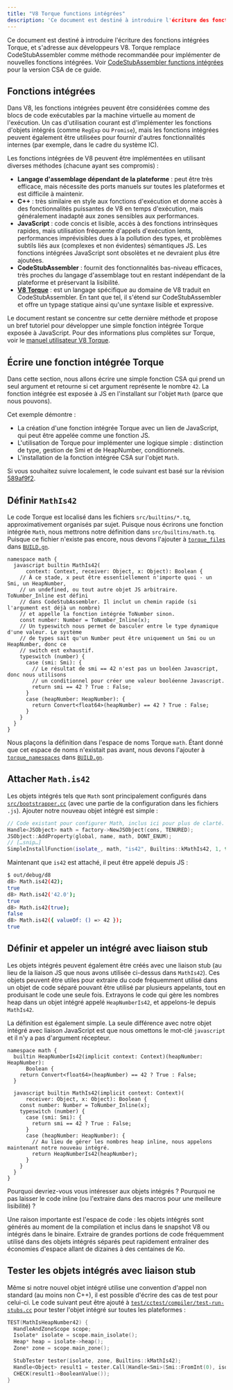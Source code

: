 ```yaml
---
title: "V8 Torque functions intégrées"
description: 'Ce document est destiné à introduire l'écriture des fonctions intégrées Torque, et s'adresse aux développeurs V8.'
---
```

Ce document est destiné à introduire l'écriture des fonctions intégrées Torque, et s'adresse aux développeurs V8. Torque remplace CodeStubAssembler comme méthode recommandée pour implémenter de nouvelles fonctions intégrées. Voir [CodeStubAssembler functions intégrées](/docs/csa-builtins) pour la version CSA de ce guide.

## Fonctions intégrées

Dans V8, les fonctions intégrées peuvent être considérées comme des blocs de code exécutables par la machine virtuelle au moment de l'exécution. Un cas d'utilisation courant est d'implémenter les fonctions d'objets intégrés (comme `RegExp` ou `Promise`), mais les fonctions intégrées peuvent également être utilisées pour fournir d'autres fonctionnalités internes (par exemple, dans le cadre du système IC).

Les fonctions intégrées de V8 peuvent être implémentées en utilisant diverses méthodes (chacune ayant ses compromis) :

- **Langage d'assemblage dépendant de la plateforme** : peut être très efficace, mais nécessite des ports manuels sur toutes les plateformes et est difficile à maintenir.
- **C++** : très similaire en style aux fonctions d'exécution et donne accès à des fonctionnalités puissantes de V8 en temps d'exécution, mais généralement inadapté aux zones sensibles aux performances.
- **JavaScript** : code concis et lisible, accès à des fonctions intrinsèques rapides, mais utilisation fréquente d'appels d'exécution lents, performances imprévisibles dues à la pollution des types, et problèmes subtils liés aux (complexes et non évidentes) sémantiques JS. Les fonctions intégrées JavaScript sont obsolètes et ne devraient plus être ajoutées.
- **CodeStubAssembler** : fournit des fonctionnalités bas-niveau efficaces, très proches du langage d'assemblage tout en restant indépendant de la plateforme et préservant la lisibilité.
- **[V8 Torque](/docs/torque)** : est un langage spécifique au domaine de V8 traduit en CodeStubAssembler. En tant que tel, il s'étend sur CodeStubAssembler et offre un typage statique ainsi qu'une syntaxe lisible et expressive.

Le document restant se concentre sur cette dernière méthode et propose un bref tutoriel pour développer une simple fonction intégrée Torque exposée à JavaScript. Pour des informations plus complètes sur Torque, voir le [manuel utilisateur V8 Torque](/docs/torque).

## Écrire une fonction intégrée Torque

Dans cette section, nous allons écrire une simple fonction CSA qui prend un seul argument et retourne si cet argument représente le nombre `42`. La fonction intégrée est exposée à JS en l'installant sur l'objet `Math` (parce que nous pouvons).

Cet exemple démontre :

- La création d'une fonction intégrée Torque avec un lien de JavaScript, qui peut être appelée comme une fonction JS.
- L'utilisation de Torque pour implémenter une logique simple : distinction de type, gestion de Smi et de HeapNumber, conditionnels.
- L'installation de la fonction intégrée CSA sur l'objet `Math`.

Si vous souhaitez suivre localement, le code suivant est basé sur la révision [589af9f2](https://chromium.googlesource.com/v8/v8/+/589af9f257166f66774b4fb3008cd09f192c2614).

## Définir `MathIs42`

Le code Torque est localisé dans les fichiers `src/builtins/*.tq`, approximativement organisés par sujet. Puisque nous écrirons une fonction intégrée `Math`, nous mettrons notre définition dans `src/builtins/math.tq`. Puisque ce fichier n'existe pas encore, nous devons l'ajouter à [`torque_files`](https://cs.chromium.org/chromium/src/v8/BUILD.gn?l=914&rcl=589af9f257166f66774b4fb3008cd09f192c2614) dans [`BUILD.gn`](https://cs.chromium.org/chromium/src/v8/BUILD.gn).

```torque
namespace math {
  javascript builtin MathIs42(
      context: Context, receiver: Object, x: Object): Boolean {
    // À ce stade, x peut être essentiellement n'importe quoi - un Smi, un HeapNumber,
    // un undefined, ou tout autre objet JS arbitraire. ToNumber_Inline est défini
    // dans CodeStubAssembler. Il inclut un chemin rapide (si l'argument est déjà un nombre)
    // et appelle la fonction intégrée ToNumber sinon.
    const number: Number = ToNumber_Inline(x);
    // Un typeswitch nous permet de basculer entre le type dynamique d'une valeur. Le système
    // de types sait qu'un Number peut être uniquement un Smi ou un HeapNumber, donc ce
    // switch est exhaustif.
    typeswitch (number) {
      case (smi: Smi): {
        // Le résultat de smi == 42 n'est pas un booléen Javascript, donc nous utilisons
        // un conditionnel pour créer une valeur booléenne Javascript.
        return smi == 42 ? True : False;
      }
      case (heapNumber: HeapNumber): {
        return Convert<float64>(heapNumber) == 42 ? True : False;
      }
    }
  }
}
```

Nous plaçons la définition dans l'espace de noms Torque `math`. Étant donné que cet espace de noms n'existait pas avant, nous devons l'ajouter à [`torque_namespaces`](https://cs.chromium.org/chromium/src/v8/BUILD.gn?l=933&rcl=589af9f257166f66774b4fb3008cd09f192c2614) dans [`BUILD.gn`](https://cs.chromium.org/chromium/src/v8/BUILD.gn).

## Attacher `Math.is42`

Les objets intégrés tels que `Math` sont principalement configurés dans [`src/bootstrapper.cc`](https://cs.chromium.org/chromium/src/v8/src/bootstrapper.cc?q=src/bootstrapper.cc+package:%5Echromium$&l=1) (avec une partie de la configuration dans les fichiers `.js`). Ajouter notre nouveau objet intégré est simple :

```cpp
// Code existant pour configurer Math, inclus ici pour plus de clarté.
Handle<JSObject> math = factory->NewJSObject(cons, TENURED);
JSObject::AddProperty(global, name, math, DONT_ENUM);
// […snip…]
SimpleInstallFunction(isolate_, math, "is42", Builtins::kMathIs42, 1, true);
```

Maintenant que `is42` est attaché, il peut être appelé depuis JS :

```bash
$ out/debug/d8
d8> Math.is42(42);
true
d8> Math.is42('42.0');
true
d8> Math.is42(true);
false
d8> Math.is42({ valueOf: () => 42 });
true
```

## Définir et appeler un intégré avec liaison stub

Les objets intégrés peuvent également être créés avec une liaison stub (au lieu de la liaison JS que nous avons utilisée ci-dessus dans `MathIs42`). Ces objets peuvent être utiles pour extraire du code fréquemment utilisé dans un objet de code séparé pouvant être utilisé par plusieurs appelants, tout en produisant le code une seule fois. Extrayons le code qui gère les nombres heap dans un objet intégré appelé `HeapNumberIs42`, et appelons-le depuis `MathIs42`.

La définition est également simple. La seule différence avec notre objet intégré avec liaison JavaScript est que nous omettons le mot-clé `javascript` et il n'y a pas d'argument récepteur.

```torque
namespace math {
  builtin HeapNumberIs42(implicit context: Context)(heapNumber: HeapNumber):
      Boolean {
    return Convert<float64>(heapNumber) == 42 ? True : False;
  }

  javascript builtin MathIs42(implicit context: Context)(
      receiver: Object, x: Object): Boolean {
    const number: Number = ToNumber_Inline(x);
    typeswitch (number) {
      case (smi: Smi): {
        return smi == 42 ? True : False;
      }
      case (heapNumber: HeapNumber): {
        // Au lieu de gérer les nombres heap inline, nous appelons maintenant notre nouveau intégré.
        return HeapNumberIs42(heapNumber);
      }
    }
  }
}
````

Pourquoi devriez-vous vous intéresser aux objets intégrés ? Pourquoi ne pas laisser le code inline (ou l'extraire dans des macros pour une meilleure lisibilité) ?

Une raison importante est l'espace de code : les objets intégrés sont générés au moment de la compilation et inclus dans le snapshot V8 ou intégrés dans le binaire. Extraire de grandes portions de code fréquemment utilisé dans des objets intégrés séparés peut rapidement entraîner des économies d'espace allant de dizaines à des centaines de Ko.

## Tester les objets intégrés avec liaison stub

Même si notre nouvel objet intégré utilise une convention d'appel non standard (au moins non C++), il est possible d'écrire des cas de test pour celui-ci. Le code suivant peut être ajouté à [`test/cctest/compiler/test-run-stubs.cc`](https://cs.chromium.org/chromium/src/v8/test/cctest/compiler/test-run-stubs.cc) pour tester l'objet intégré sur toutes les plateformes :

```cpp
TEST(MathIsHeapNumber42) {
  HandleAndZoneScope scope;
  Isolate* isolate = scope.main_isolate();
  Heap* heap = isolate->heap();
  Zone* zone = scope.main_zone();

  StubTester tester(isolate, zone, Builtins::kMathIs42);
  Handle<Object> result1 = tester.Call(Handle<Smi>(Smi::FromInt(0), isolate));
  CHECK(result1->BooleanValue());
}
```
